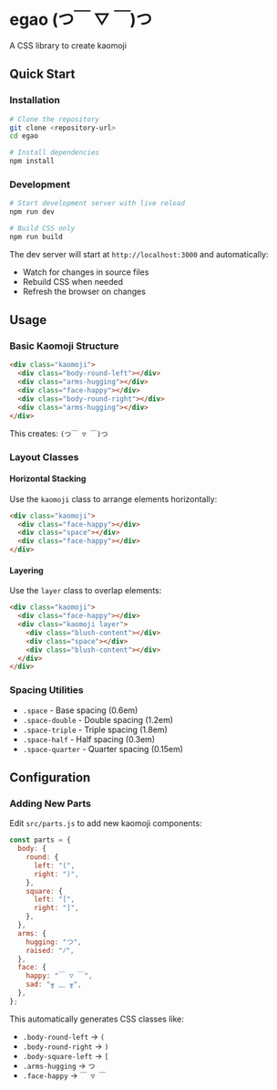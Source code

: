 # egao (つ￣ ▽ ￣)つ

A CSS library to create kaomoji

## Quick Start

### Installation

```bash
# Clone the repository
git clone <repository-url>
cd egao

# Install dependencies
npm install
```

### Development

```bash
# Start development server with live reload
npm run dev

# Build CSS only
npm run build
```

The dev server will start at `http://localhost:3000` and automatically:

- Watch for changes in source files
- Rebuild CSS when needed
- Refresh the browser on changes

## Usage

### Basic Kaomoji Structure

```html
<div class="kaomoji">
  <div class="body-round-left"></div>
  <div class="arms-hugging"></div>
  <div class="face-happy"></div>
  <div class="body-round-right"></div>
  <div class="arms-hugging"></div>
</div>
```

This creates: `(つ￣ ▽ ￣)つ`

### Layout Classes

#### Horizontal Stacking

Use the `kaomoji` class to arrange elements horizontally:

```html
<div class="kaomoji">
  <div class="face-happy"></div>
  <div class="space"></div>
  <div class="face-happy"></div>
</div>
```

#### Layering

Use the `layer` class to overlap elements:

```html
<div class="kaomoji">
  <div class="face-happy"></div>
  <div class="kaomoji layer">
    <div class="blush-content"></div>
    <div class="space"></div>
    <div class="blush-content"></div>
  </div>
</div>
```

### Spacing Utilities

- `.space` - Base spacing (0.6em)
- `.space-double` - Double spacing (1.2em)
- `.space-triple` - Triple spacing (1.8em)
- `.space-half` - Half spacing (0.3em)
- `.space-quarter` - Quarter spacing (0.15em)

## Configuration

### Adding New Parts

Edit `src/parts.js` to add new kaomoji components:

```javascript
const parts = {
  body: {
    round: {
      left: "(",
      right: ")",
    },
    square: {
      left: "[",
      right: "]",
    },
  },
  arms: {
    hugging: "つ",
    raised: "ﾉ",
  },
  face: {
    happy: "￣ ▽ ￣",
    sad: "╥ ﹏ ╥",
  },
};
```

This automatically generates CSS classes like:

- `.body-round-left` → `(`
- `.body-round-right` → `)`
- `.body-square-left` → `[`
- `.arms-hugging` → `つ`
- `.face-happy` → `￣ ▽ ￣`
